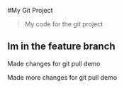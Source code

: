 #My Git Project

>My code for the git project

## Im in the feature branch 

Made changes for git pull demo

Made more changes for git pull demo
